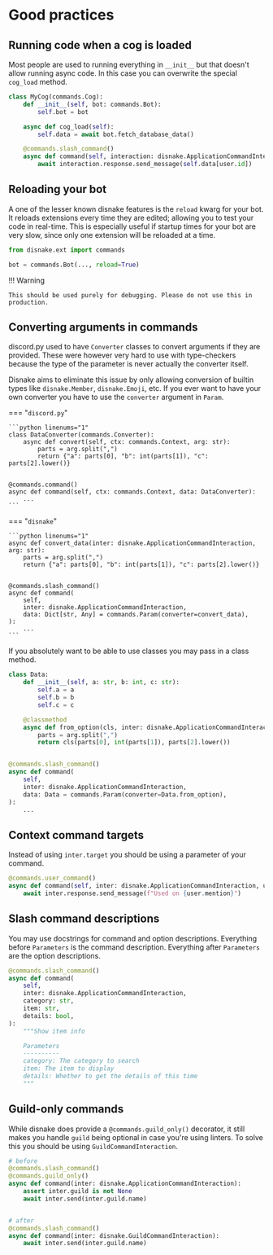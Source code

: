 # Good practices

## Running code when a cog is loaded

Most people are used to running everything in `__init__` but that doesn't allow running async code. In this case you can
overwrite the special `cog_load` method.

```python linenums="1" hl_lines="5-6"
class MyCog(commands.Cog):
    def __init__(self, bot: commands.Bot):
        self.bot = bot

    async def cog_load(self):
        self.data = await bot.fetch_database_data()

    @commands.slash_command()
    async def command(self, interaction: disnake.ApplicationCommandInteraction, user: disnake.User):
        await interaction.response.send_message(self.data[user.id])
```

## Reloading your bot

A one of the lesser known disnake features is the `reload` kwarg for your bot. It reloads extensions every time they are
edited; allowing you to test your code in real-time. This is especially useful if startup times for your bot are very
slow, since only one extension will be reloaded at a time.

```python linenums="1" hl_lines="3"
from disnake.ext import commands

bot = commands.Bot(..., reload=True)
```

!!! Warning

    This should be used purely for debugging. Please do not use this in production.

## Converting arguments in commands

discord.py used to have `Converter` classes to convert arguments if they are provided. These were however very hard to
use with type-checkers because the type of the parameter is never actually the converter itself.

Disnake aims to eliminate this issue by only allowing conversion of builtin types like `disnake.Member`,
`disnake.Emoji`, etc. If you ever want to have your own converter you have to use the `converter` argument in `Param`.

=== "`discord.py`"

    ```python linenums="1"
    class DataConverter(commands.Converter):
        async def convert(self, ctx: commands.Context, arg: str):
            parts = arg.split(",")
            return {"a": parts[0], "b": int(parts[1]), "c": parts[2].lower()}


    @commands.command()
    async def command(self, ctx: commands.Context, data: DataConverter):
        ...
    ```

=== "`disnake`"

    ```python linenums="1"
    async def convert_data(inter: disnake.ApplicationCommandInteraction, arg: str):
        parts = arg.split(",")
        return {"a": parts[0], "b": int(parts[1]), "c": parts[2].lower()}


    @commands.slash_command()
    async def command(
        self,
        inter: disnake.ApplicationCommandInteraction,
        data: Dict[str, Any] = commands.Param(converter=convert_data),
    ):
        ...
    ```

If you absolutely want to be able to use classes you may pass in a class method.

```python linenums="1"
class Data:
    def __init__(self, a: str, b: int, c: str):
        self.a = a
        self.b = b
        self.c = c

    @classmethod
    async def from_option(cls, inter: disnake.ApplicationCommandInteraction, arg: str):
        parts = arg.split(",")
        return cls(parts[0], int(parts[1]), parts[2].lower())


@commands.slash_command()
async def command(
    self,
    inter: disnake.ApplicationCommandInteraction,
    data: Data = commands.Param(converter=Data.from_option),
):
    ...
```

## Context command targets

Instead of using `inter.target` you should be using a parameter of your command.

```python linenums="1"
@commands.user_command()
async def command(self, inter: disnake.ApplicationCommandInteraction, user: disnake.User):
    await inter.response.send_message(f"Used on {user.mention}")
```

## Slash command descriptions

You may use docstrings for command and option descriptions. Everything before `Parameters` is the command description.
Everything after `Parameters` are the option descriptions.

```python linenums="1"
@commands.slash_command()
async def command(
    self,
    inter: disnake.ApplicationCommandInteraction,
    category: str,
    item: str,
    details: bool,
):
    """Show item info

    Parameters
    ----------
    category: The category to search
    item: The item to display
    details: Whether to get the details of this time
    """
```

## Guild-only commands

While disnake does provide a `@commands.guild_only()` decorator, it still makes you handle `guild` being optional in
case you're using linters. To solve this you should be using `GuildCommandInteraction`.

```python linenums="1"
# before
@commands.slash_command()
@commands.guild_only()
async def command(inter: disnake.ApplicationCommandInteraction):
    assert inter.guild is not None
    await inter.send(inter.guild.name)


# after
@commands.slash_command()
async def command(inter: disnake.GuildCommandInteraction):
    await inter.send(inter.guild.name)
```
